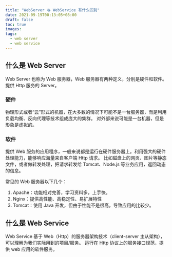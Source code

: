 ```yaml
---
title: "WebServer 与 WebService 有什么区别"
date: 2021-09-19T00:13:05+08:00
draft: false
toc: true
images:
tags: 
  - web server
  - web service
---
```


## 什么是 Web Server
Web Server 也称为 Web 服务器，Web 服务器有两种定义，分别是硬件和软件。
提供 Http 服务的 Server。

### 硬件
物理形式或者“云”形式的机器，在大多数的情况下可能不是一台服务器，而是利用负载均衡、反向代理等技术组成庞大的集群。
对外部来说可能是一台机器，但是形象是虚拟的。

### 软件
提供 Web 服务的应用程序，一般来说都是运行在硬件服务器上。利用强大的硬件处理能力，能够响应海量来自客户端 Http 请求。
比如磁盘上的网页、图片等静态文件，或者做转发处理，把请求转发给 Tomcat、Node.js 等业务应用，返回动态的信息。

常见的 Web 服务器以下几个：
1. Apache：功能相对完善，学习资料多，上手快。
2. Nginx：提供高性能、高稳定性、易扩展特性
3. Tomcat：使用 Java 开发，但由于性能不是很高，导致应用的比较少。

## 什么是 Web Service
Web Service 基于 Web（Http）的服务器架构技术（client-server 主从架构），可以理解为我们实际用到的项目/服务。
运行在 Http 协议上的服务接口规范，提供 web 应用的软件服务。